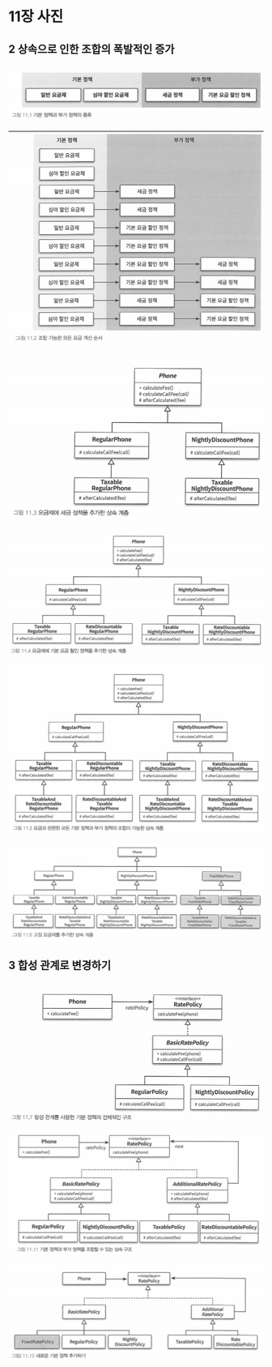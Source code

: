 # 11장 사진

## 2 상속으로 인한 조합의 폭발적인 증가

![](../../../.gitbook/assets/image%20%28114%29.png)

![](../../../.gitbook/assets/image%20%28109%29.png)

![](../../../.gitbook/assets/image%20%28108%29.png)



![](../../../.gitbook/assets/image%20%28113%29.png)

![](../../../.gitbook/assets/image%20%28110%29.png)

![](../../../.gitbook/assets/image%20%28115%29.png)

## 3 합성 관계로 변경하기

![](../../../.gitbook/assets/image%20%28116%29.png)

![](../../../.gitbook/assets/image%20%28112%29.png)

![](../../../.gitbook/assets/image%20%28107%29.png)

































